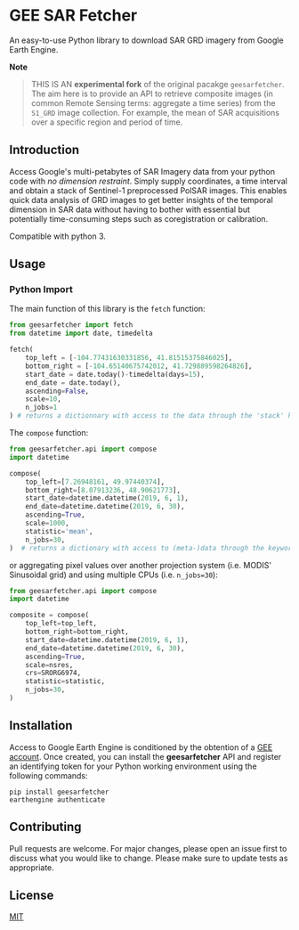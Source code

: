 # GEE SAR Fetcher
An easy-to-use Python library to download SAR GRD imagery from Google Earth Engine.


**Note**

> THIS IS AN **experimental fork** of the original pacakge `geesarfetcher`.
> The aim here is to provide an API to retrieve composite images (in common Remote Sensing terms: aggregate a time series) from the `S1_GRD` image collection.
> For example, the mean of SAR acquisitions over a specific region and period of time.


## Introduction
Access Google's multi-petabytes of SAR Imagery data from your python code with *no dimension restraint*. Simply supply coordinates, a time interval and obtain a stack of Sentinel-1 preprocessed PolSAR images.
This enables quick data analysis of GRD images to get better insights of the temporal dimension in SAR data without having to bother with essential but potentially time-consuming steps such as coregistration or calibration. 

Compatible with python 3.

## Usage

### Python Import

The main function of this library is the ``fetch`` function:
```python
from geesarfetcher import fetch
from datetime import date, timedelta

fetch(
    top_left = [-104.77431630331856, 41.81515375846025], 
    bottom_right = [-104.65140675742012, 41.729889598264826],
    start_date = date.today()-timedelta(days=15),
    end_date = date.today(),
    ascending=False,
    scale=10,
    n_jobs=1
) # returns a dictionnary with access to the data through the 'stack' keyword and to its timestamps through the 'timestamps' keyword
```

The ``compose`` function:
```python
from geesarfetcher.api import compose
import datetime

compose(
    top_left=[7.26948161, 49.97440374],
    bottom_right=[8.07913236, 48.90621773],
    start_date=datetime.datetime(2019, 6, 1),
    end_date=datetime.datetime(2019, 6, 30),
    ascending=True,
    scale=1000,
    statistic='mean',
    n_jobs=30,
)  # returns a dictionary with access to (meta-)data through the keywords 'stack', 'coordinates' and 'timestamps' 
```
or aggregating pixel values over another projection system (i.e. MODIS' Sinusoidal grid) and using multiple CPUs (i.e. `n_jobs=30`):
```python
from geesarfetcher.api import compose
import datetime

composite = compose(
    top_left=top_left,
    bottom_right=bottom_right,
    start_date=datetime.datetime(2019, 6, 1),
    end_date=datetime.datetime(2019, 6, 30),
    ascending=True,
    scale=nsres,
    crs=SRORG6974,
    statistic=statistic,
    n_jobs=30,
)
```

## Installation
Access to Google Earth Engine is conditioned by the obtention of a [GEE account](https://earthengine.google.com/).
Once created, you can install the **geesarfetcher** API and register an identifying token for your Python working environment using the following commands:
```
pip install geesarfetcher
earthengine authenticate
```

## Contributing

Pull requests are welcome. For major changes, please open an issue first to discuss what you would like to change.
Please make sure to update tests as appropriate.

## License
[MIT](https://choosealicense.com/licenses/mit/)
